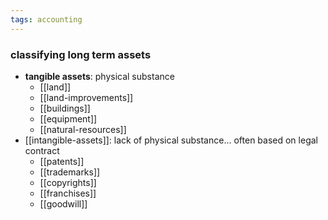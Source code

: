 ```yaml
---
tags: accounting
---
```


### classifying long term assets
- **tangible assets**: physical substance
	- [[land]]
	- [[land-improvements]]
	- [[buildings]]
	- [[equipment]]
	- [[natural-resources]]
- [[intangible-assets]]: lack of physical substance... often based on legal contract
	- [[patents]]
	- [[trademarks]]
	- [[copyrights]]
	- [[franchises]]
	- [[goodwill]]
